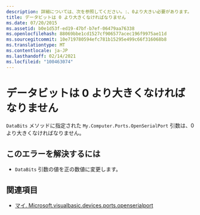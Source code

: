 ```yaml
---
description: 詳細については、次を参照してください。:、0より大きい必要があります。
title: データビットは 0 より大きくなければなりません
ms.date: 07/20/2015
ms.assetid: b0e1d53f-ed19-47bf-b7ef-06479aa76338
ms.openlocfilehash: 88069bbe1cd1527cf906577acec196f9975ae11d
ms.sourcegitcommit: 10e719780594efc781b15295e499c66f316068b8
ms.translationtype: MT
ms.contentlocale: ja-JP
ms.lasthandoff: 02/14/2021
ms.locfileid: "100463074"
---
```

# <a name="databits-must-be-greater-than-0"></a>データビットは 0 より大きくなければなりません

`DataBits` メソッドに指定された `My.Computer.Ports.OpenSerialPort` 引数は、0 より大きくなければなりません。  
  
## <a name="to-correct-this-error"></a>このエラーを解決するには  
  
- `DataBits` 引数の値を正の数値に変更します。  
  
## <a name="see-also"></a>関連項目

- [マイ. Microsoft.visualbasic.devices.ports.openserialport](xref:Microsoft.VisualBasic.Devices.Ports.OpenSerialPort%2A)
